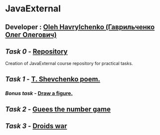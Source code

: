 # JavaExternal

## Developer : [Oleh Havrylchenko (Гаврильченко Олег Олегович)](https://github.com/Champerson)

## ***Task 0*** - [Repository](https://github.com/Champerson/JavaExternal)
 Creation of JavaExternal course repository for practical tasks.

## ***Task 1*** - [T. Shevchenko poem.](https://github.com/Champerson/JavaExternal_team_tasks/tree/master/tasks/poem)
###     ***Bonus task*** - [Draw a figure.](https://github.com/Champerson/JavaExternal_team_tasks/tree/master/tasks/geometrical.figures/src/com/java/external)

## ***Task 2*** - [Guees the number game](https://github.com/Champerson/JavaExternal/tree/master/JavaGaming/src/com/java/external)

## ***Task 3*** - [Droids war](https://github.com/Champerson/JavaExternal/tree/master/DroidWars/src)

